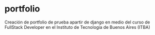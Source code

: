 # portfolio

Creación de portfolio de prueba apartir de django en medio del curso de FullStack Developer en el Instituto de Tecnologia de Buenos Aires (ITBA) 
